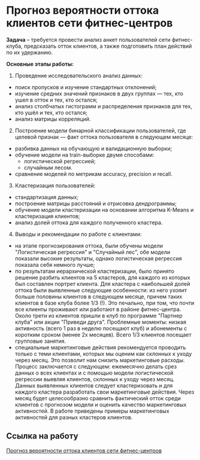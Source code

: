 # Прогноз вероятности оттока клиентов сети фитнес-центров

**Задача** – требуется провести анализ анкет пользователей сети фитнес-клуба, предсказать отток клиентов, а также подготовить план действий по их удержанию. 

**Основные этапы работы:**

1.	Проведение исследовательского анализ данных:
  - поиск пропусков и изучение стандартных отклонений;
  - изучение средних значений признаков в двух группах — тех, кто ушел в отток и тех, кто остался;
  - анализ столбчатых гистограмм и распределения признаков для тех, кто ушёл и тех, кто остался;
  - анализ матрицы корреляций.


2.	Построение модели бинарной классификации пользователей, где целевой признак — факт оттока пользователя в следующем месяце:
  - разбивка данных на обучающую и валидационную выборки;
  - обучение модели на train-выборке двумя способами:
      - логистической регрессией;
      - случайным лесом.
  - сравнение моделей по метрикам accuracy, precision и recall. 
  
3.  Кластеризация пользователей:
  - стандартизация данных;
  - построение матрицы расстояний и отрисовка дендрограммы;
  - обучение модели кластеризации на основании алгоритма K-Means и кластеризация клиентов;
  - анализ долей оттока для каждого полученного кластера.  
  
4. Выводы и рекомендации по работе с клиентами:
  - на этапе прогнозирования оттока, были обучены модели "Логистическая регрессия" и "Случайный лес", обе модели показали высокие результаты, однако логистическая регрессия показала себя немного лучше;
  - по результатам иерархической кластеризации, было принято решение разбить клиентов на 5 кластеров, для каждого из которых был составлен портрет клиента. Для кластера с наибольшей долей оттока были выявленные следующие особенности: из него ухояит больше половины клиентов в следующем месяце, причем таких клиентов в базе клуба более 1/3 (!). Это печально, при том, что почти все клиенты проживают или работают в районе фитнес-центра. Около трети из клиентов пришли в клуб по программе "Партнер клуба" или акции "Приведи друга". Проблемные моменты: низкая активность (всего 1 раз в неделю посещают клуб) и абонементы с коротким сроком (менее 2х месяцев). Всего 1/3 клиентов посещает групповые занятия.
  - специальные маркетинговые действия рекомендуется проводить только с теми клиентами, которых мы оценим как склонных к уходу через месяц. Это позволит нам снизить маркетинговые расходы. Процесс заключается с следующем: ежемесячно делать срез данных о всех клиентах и с помощью модели логистической регрессии выявляя клиентов, склонных к уходу через месяц. Данных выявленных клиентов следует кластеризовать и для каждого кластера разработать свои маркетинговые действия. Через месяц будет целесообразно сравнить фактический отток среди клиентов с прогнозом модели и оценить качество маркетинговых активностей. В работе приведены примеры маркетинговых активностей для разных кластеров клиентов.
 

## Ссылка на работу
[Прогноз вероятности оттока клиентов сети фитнес-центров](https://github.com/Veronikask/Yandex-Practikum/blob/93dd7e044af855d0ceb894394e91bcf4eaad32e4/%D0%9F%D1%80%D0%BE%D0%B5%D0%BA%D1%82%2012:%20%D0%9F%D1%80%D0%BE%D0%B3%D0%BD%D0%BE%D0%B7%20%D0%B2%D0%B5%D1%80%D0%BE%D1%8F%D1%82%D0%BD%D0%BE%D1%81%D1%82%D0%B8%20%D0%BE%D1%82%D1%82%D0%BE%D0%BA%D0%B0%20%D0%BA%D0%BB%D0%B8%D0%B5%D0%BD%D1%82%D0%BE%D0%B2%20%D1%81%D0%B5%D1%82%D0%B8%20%D1%84%D0%B8%D1%82%D0%BD%D0%B5%D1%81-%D1%86%D0%B5%D0%BD%D1%82%D1%80%D0%BE%D0%B2/%D0%9F%D1%80%D0%BE%D0%B3%D0%BD%D0%BE%D0%B7%20%D0%B2%D0%B5%D1%80%D0%BE%D1%8F%D1%82%D0%BD%D0%BE%D1%81%D1%82%D0%B8%20%D0%BE%D1%82%D1%82%D0%BE%D0%BA%D0%B0%20%D0%BA%D0%BB%D0%B8%D0%B5%D0%BD%D1%82%D0%BE%D0%B2%20%D1%81%D0%B5%D1%82%D0%B8%20%D1%84%D0%B8%D1%82%D0%BD%D0%B5%D1%81-%D1%86%D0%B5%D0%BD%D1%82%D1%80%D0%BE%D0%B2.ipynb)
